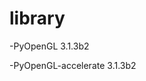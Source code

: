 # library 
-PyOpenGL                                    3.1.3b2

-PyOpenGL-accelerate                          3.1.3b2
